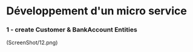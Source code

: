 # Développement d'un micro service
### 1 - create Customer & BankAccount Entities 
(ScreenShot/12.png)
